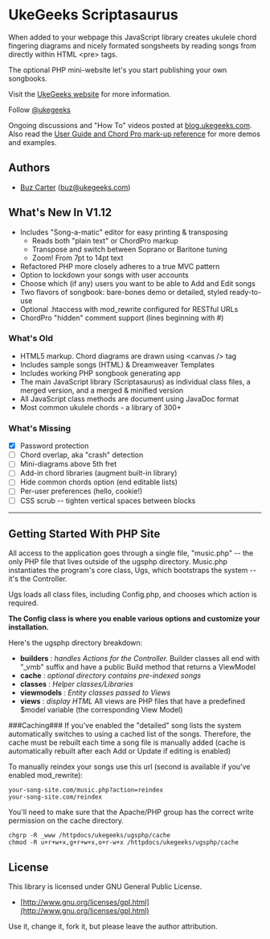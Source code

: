 # UkeGeeks Scriptasaurus

When added to your webpage this JavaScript library creates ukulele chord fingering diagrams and nicely formated songsheets by reading songs from directly within HTML &lt;pre&gt; tags.

The optional PHP mini-website let's you start publishing your own songbooks.

Visit the [UkeGeeks website](http://ukegeeks.com) for more information.

Follow [@ukegeeks](https://twitter.com/ukegeeks)

Ongoing discussions and "How To" videos posted at [blog.ukegeeks.com](http://blog.ukegeeks.com). Also read the [User Guide and Chord Pro mark-up reference](http://ukegeeks.com/users-guide.htm) for more demos and examples.

## Authors

* [Buz Carter](http://pizzabytheslice.com) (buz@ukegeeks.com)

## What's New In V1.12

* Includes "Song-a-matic" editor for easy printing & transposing
  * Reads both "plain text" or ChordPro markup
  * Transpose and switch between Soprano or Baritone tuning
  * Zoom! From 7pt to 14pt text
* Refactored PHP more closely adheres to a true MVC pattern
* Option to lockdown your songs with user accounts
* Choose which (if any) users you want to be able to Add and Edit songs
* Two flavors of songbook: bare-bones demo or detailed, styled ready-to-use
* Optional .htaccess with mod_rewrite configured for RESTful URLs
* ChordPro "hidden" comment support (lines beginning with #)

### What's Old

* HTML5 markup. Chord diagrams are drawn using &lt;canvas /&gt; tag
* Includes sample songs (HTML) & Dreamweaver Templates
* Includes working PHP songbook generating app
* The main JavaScript library (Scriptasaurus) as individual class files, a merged version, and a merged & minified version
* All JavaScript class methods are document using JavaDoc format
* Most common ukulele chords - a library of 300+

### What's Missing
- [x] Password protection
- [ ] Chord overlap, aka "crash" detection
- [ ] Mini-diagrams above 5th fret
- [ ] Add-in chord libraries (augment built-in library)
- [ ] Hide common chords option (end editable lists)
- [ ] Per-user preferences (hello, cookie!)
- [ ] CSS scrub -- tighten vertical spaces between blocks

-----------------------------------
## Getting Started With PHP Site

All access to the application goes through a single file, "music.php" -- the only PHP file that lives outside of the ugsphp directory. Music.php instantiates the program's core class, Ugs, which bootstraps the system -- it's the Controller.

Ugs loads all class files, including Config.php, and chooses which action is required.

**The Config class is where you enable various options and customize your installation.**

Here's the ugsphp directory breakdown:

- **builders** : _handles Actions for the Controller._ Builder classes all end with "_vmb" suffix and have a public Build method that returns a ViewModel
- **cache** : _optional directory contains pre-indexed songs_
- **classes** : _Helper classes/Libraries_
- **viewmodels** : _Entity classes passed to Views_
- **views** : _display HTML_ All views are PHP files that have a predefined $model variable (the corresponding View Model)

###Caching###
If you've enabled the "detailed" song lists the system automatically switches to using a cached list of the songs. Therefore, the cache must be rebuilt each time a song file is manually added (cache is automatically rebuilt after each Add or Update if editing is enabled)

To manually reindex your songs use this url (second is available if you've enabled mod_rewrite):

````
your-song-site.com/music.php?action=reindex
your-song-site.com/reindex
````

You'll need to make sure that the Apache/PHP group has the correct write permission on the cache directory.

```
chgrp -R _www /httpdocs/ukegeeks/ugsphp/cache
chmod -R u+r+w+x,g+r+w+x,o+r-w+x /httpdocs/ukegeeks/ugsphp/cache
```

## License

This library is licensed under GNU General Public License.

* [http://www.gnu.org/licenses/gpl.html](http://www.gnu.org/licenses/gpl.html)

Use it, change it, fork it, but please leave the author attribution.
